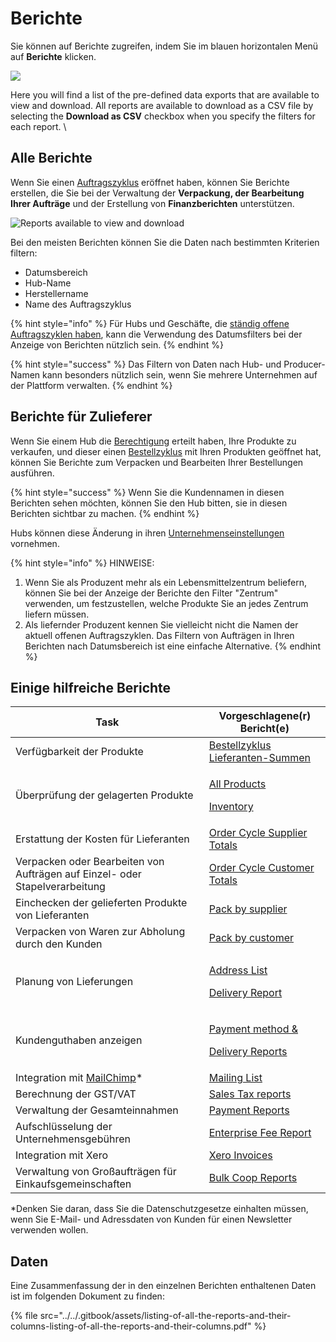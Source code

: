 # Berichte

Sie können auf Berichte zugreifen, indem Sie im blauen horizontalen Menü auf **Berichte** klicken.

![](../../.gitbook/assets/screen-shot-2019-12-04-at-2.17.42-pm.png)

Here you will find a list of the pre-defined data exports that are available to view and download. All reports are available to download as a CSV file by selecting the **Download as CSV** checkbox when you specify the filters for each report. \


## Alle Berichte

Wenn Sie einen [Auftragszyklus](../shopfront/order-cycle/) eröffnet haben, können Sie Berichte erstellen, die Sie bei der Verwaltung der **Verpackung, der Bearbeitung Ihrer Aufträge** und der Erstellung von **Finanzberichten** unterstützen.

![Reports available to view and download](../../.gitbook/assets/screen-shot-2019-12-04-at-2.28.38-pm.png)

Bei den meisten Berichten können Sie die Daten nach bestimmten Kriterien filtern:

* Datumsbereich
* Hub-Name
* Herstellername
* Name des Auftragszyklus

{% hint style="info" %}
Für Hubs und Geschäfte, die [ständig offene Auftragszyklen haben](../shopfront/order-cycle/), kann die Verwendung des Datumsfilters bei der Anzeige von Berichten nützlich sein.
{% endhint %}

{% hint style="success" %}
Das Filtern von Daten nach Hub- und Producer-Namen kann besonders nützlich sein, wenn Sie mehrere Unternehmen auf der Plattform verwalten.
{% endhint %}

## Berichte für Zulieferer&#x20;

Wenn Sie einem Hub die [Berechtigung](../enterprise-profile/enterprise-to-enterprise-permissions-e2es.md) erteilt haben, Ihre Produkte zu verkaufen, und dieser einen [Bestellzyklus](../shopfront/order-cycle/order-cycles-for-hubs.md) mit Ihren Produkten geöffnet hat, können Sie Berichte zum Verpacken und Bearbeiten Ihrer Bestellungen ausführen.

{% hint style="success" %}
Wenn Sie die Kundennamen in diesen Berichten sehen möchten, können Sie den Hub bitten, sie in diesen Berichten sichtbar zu machen.&#x20;
{% endhint %}

Hubs können diese Änderung in ihren [Unternehmenseinstellungen](../enterprise-profile/enterprise-settings.md) vornehmen.

{% hint style="info" %}
HINWEISE:&#x20;

1. Wenn Sie als Produzent mehr als ein Lebensmittelzentrum beliefern, können Sie bei der Anzeige der Berichte den Filter "Zentrum" verwenden, um festzustellen, welche Produkte Sie an jedes Zentrum liefern müssen.
2. Als liefernder Produzent kennen Sie vielleicht nicht die Namen der aktuell offenen Auftragszyklen. Das Filtern von Aufträgen in Ihren Berichten nach Datumsbereich ist eine einfache Alternative.
{% endhint %}

## Einige hilfreiche Berichte

| Task                                                                                                              | Vorgeschlagene(r) Bericht(e)                                                                                                                                                              |
| ----------------------------------------------------------------------------------------------------------------- | ----------------------------------------------------------------------------------------------------------------------------------------------------------------------------------------- |
| Verfügbarkeit der Produkte                                                                                        | [Bestellzyklus Lieferanten-Summen](order-reports.md#bestellzyklus-lieferanten-summen)                                                                                                     |
| Überprüfung der gelagerten Produkte                                                                               | <p><a href="reports-for-hub-management.md#product-management">All Products</a></p><p><a href="reports-for-hub-management.md#product-management">Inventory</a></p>                         |
| Erstattung der Kosten für Lieferanten                                                                             | [Order Cycle Supplier Totals](order-reports.md#order-cycle-supplier-totals)                                                                                                               |
| Verpacken oder Bearbeiten von Aufträgen auf Einzel- oder Stapelverarbeitung                                       | [Order Cycle Customer Totals](order-reports.md#order-cycle-customer-totals)                                                                                                               |
| Einchecken der gelieferten Produkte von Lieferanten                                                               | [Pack by supplier](packing-reports.md#pack-by-supplier)                                                                                                                                   |
| Verpacken von Waren zur Abholung durch den Kunden                                                                 | [Pack by customer](packing-reports.md#pack-by-customer)                                                                                                                                   |
| Planung von Lieferungen                                                                                           | <p><a href="reports-for-hub-management.md#addresses">Address List</a></p><p><a href="reports-for-hub-management.md#order-cycle-management">Delivery Report</a></p>                        |
| Kundenguthaben anzeigen                                                                                           | <p><a href="reports-for-hub-management.md#order-cycle-management">Payment method &#x26;</a></p><p><a href="reports-for-hub-management.md#order-cycle-management">Delivery Reports</a></p> |
| Integration mit [MailChimp](../../complementary-tools-software/communication.md#integrating-mailchimp-with-ofn)\* | [Mailing List](reports-for-hub-management.md#mailing-list)                                                                                                                                |
| Berechnung der GST/VAT                                                                                            | [Sales Tax reports](payment-and-tax-reports.md#sales-tax)                                                                                                                                 |
| Verwaltung der Gesamteinnahmen                                                                                    | [Payment Reports](payment-and-tax-reports.md#payment-reports)                                                                                                                             |
| Aufschlüsselung der Unternehmensgebühren                                                                          | [Enterprise Fee Report](reports-for-hub-management.md#enterprise-fees)                                                                                                                    |
| Integration mit Xero                                                                                              | [Xero Invoices](payment-and-tax-reports.md#xero-invoices)                                                                                                                                 |
| Verwaltung von Großaufträgen für Einkaufsgemeinschaften                                                           | [Bulk Coop Reports](reports-for-bulk-order-management.md)                                                                                                                                 |

\*Denken Sie daran, dass Sie die Datenschutzgesetze einhalten müssen, wenn Sie E-Mail- und Adressdaten von Kunden für einen Newsletter verwenden wollen.

## Daten

Eine Zusammenfassung der in den einzelnen Berichten enthaltenen Daten ist im folgenden Dokument zu finden:

{% file src="../../.gitbook/assets/listing-of-all-the-reports-and-their-columns-listing-of-all-the-reports-and-their-columns.pdf" %}



##



##

##
